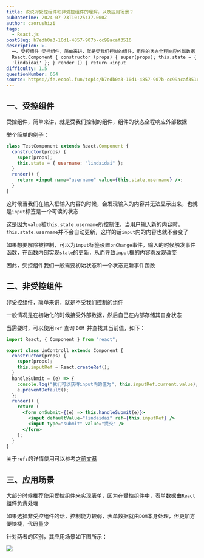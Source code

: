 ```yaml
---
title: 说说对受控组件和非受控组件的理解，以及应用场景？
pubDatetime: 2024-07-23T10:25:37.000Z
author: caorushizi
tags:
  - React.js
postSlug: b7edb0a3-10d1-4857-907b-cc99acaf3516
description: >-
  一、受控组件 受控组件，简单来讲，就是受我们控制的组件，组件的状态全程响应外部数据 举个简单的例子： class TestComponent extends
  React.Component { constructor (props) { super(props); this.state = { username:
  'lindaidai' }; } render () { return <input
difficulty: 1.5
questionNumber: 664
source: https://fe.ecool.fun/topic/b7edb0a3-10d1-4857-907b-cc99acaf3516
---
```


## 一、受控组件

受控组件，简单来讲，就是受我们控制的组件，组件的状态全程响应外部数据

举个简单的例子：

```jsx
class TestComponent extends React.Component {
  constructor(props) {
    super(props);
    this.state = { username: "lindaidai" };
  }
  render() {
    return <input name="username" value={this.state.username} />;
  }
}
```

这时候当我们在输入框输入内容的时候，会发现输入的内容并无法显示出来，也就是`input`标签是一个可读的状态

这是因为`value`被`this.state.username`所控制住。当用户输入新的内容时，`this.state.username`并不会自动更新，这样的话`input`内的内容也就不会变了

如果想要解除被控制，可以为`input`标签设置`onChange`事件，输入的时候触发事件函数，在函数内部实现`state`的更新，从而导致`input`框的内容页发现改变

因此，受控组件我们一般需要初始状态和一个状态更新事件函数

## 二、非受控组件

非受控组件，简单来讲，就是不受我们控制的组件

一般情况是在初始化的时候接受外部数据，然后自己在内部存储其自身状态

当需要时，可以使用`ref` 查询 `DOM `并查找其当前值，如下：

```jsx
import React, { Component } from "react";

export class UnControll extends Component {
  constructor(props) {
    super(props);
    this.inputRef = React.createRef();
  }
  handleSubmit = (e) => {
    console.log("我们可以获得input内的值为", this.inputRef.current.value);
    e.preventDefault();
  };
  render() {
    return (
      <form onSubmit={(e) => this.handleSubmit(e)}>
        <input defaultValue="lindaidai" ref={this.inputRef} />
        <input type="submit" value="提交" />
      </form>
    );
  }
}
```

关于`refs`的详情使用可以参考[之前文章](https://mp.weixin.qq.com/s/ZBKWcslVBi0IKQgz7lYzbA)

## 三、应用场景

大部分时候推荐使用受控组件来实现表单，因为在受控组件中，表单数据由`React`组件负责处理

如果选择非受控组件的话，控制能力较弱，表单数据就由`DOM`本身处理，但更加方便快捷，代码量少

针对两者的区别，其应用场景如下图所示：

![](https://static.ecool.fun//article/4d7a43c4-500e-4637-80de-a9117c6d54c0.png)
